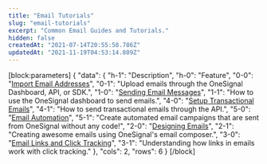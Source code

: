 ```yaml
---
title: "Email Tutorials"
slug: "email-tutorials"
excerpt: "Common Email Guides and Tutorials."
hidden: false
createdAt: "2021-07-14T20:55:58.786Z"
updatedAt: "2021-11-19T04:53:14.809Z"
---
```

[block:parameters]
{
  "data": {
    "h-1": "Description",
    "h-0": "Feature",
    "0-0": "[Import Email Addresses](doc:import-email-addresses)",
    "0-1": "Upload emails through the OneSignal Dashboard, API, or SDK.",
    "1-0": "[Sending Email Messages](doc:sending-email)",
    "1-1": "How to use the OneSignal dashboard to send emails.",
    "4-0": "[Setup Transactional Emails](doc:setup-transactional-emails)",
    "4-1": "How to send transactional emails through the API.",
    "5-0": "[Email Automation](doc:automated-messages)",
    "5-1": "Create automated email campaigns that are sent from OneSignal without any code!",
    "2-0": "[Designing Emails](doc:designing-emails)",
    "2-1": "Creating awesome emails using OneSignal's email composer.",
    "3-0": "[Email Links and Click Tracking](doc:email-links-and-click-tracking)",
    "3-1": "Understanding how links in emails work with click tracking."
  },
  "cols": 2,
  "rows": 6
}
[/block]
